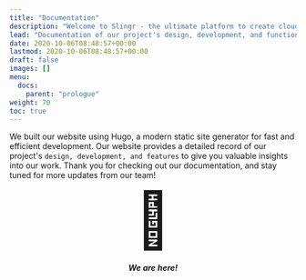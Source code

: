 ```yaml
---
title: "Documentation"
description: "Welcome to Slingr - the ultimate platform to create cloud apps that integrate with other SaaS solutions seamlessly! If you're wondering what Slingr is, then look no further. "
lead: "Documentation of our project's design, development, and functionality."
date: 2020-10-06T08:48:57+00:00
lastmod: 2020-10-06T08:48:57+00:00
draft: false
images: []
menu:
  docs:
    parent: "prologue"
weight: 70
toc: true
---
```

<style>
  .emoji-grid span{
    font-size: 6rem;
    line-height: 6rem;
    padding: 0.5rem; /* increased padding to space emojis apart */
    display: flex;
    justify-content: center;
    align-items: center;
  }
  .emoji-grid h5{
    display: flex;
    justify-content: center;
    align-items: center;
  }

</style>

We built our website using Hugo, a modern static site generator for fast and efficient development. Our website provides a detailed record of our project's <code>design, development, and features</code> to give you valuable insights into our work. Thank you for checking out our documentation, and stay tuned for more updates from our team!

<div class="emoji-grid">
  <span>📍</span>
  <h5>We are here!</h5>
</div>


